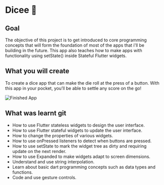 
# Dicee 🎲

##  Goal

The objective of this project is to get introduced to core programming concepts that will form the foundation of most of the apps that i'll be  building in the future. This app also teaches how to make apps with functionality using setState() inside Stateful Flutter widgets.


## What you will create

To create a dice app that can  make the die roll at the press of a button. With this app in your pocket, you’ll be able to settle any score on the go!

![Finished App](https://imgur.com/32jF41G)

## What was learnt git

- How to use Flutter stateless widgets to design the user interface.
- How to use Flutter stateful widgets to update the user interface.
- How to change the properties of various widgets.
- How to use onPressed listeners to detect when buttons are pressed.
- How to use setState to mark the widget tree as dirty and requiring update on the next render.
- How to use Expanded to make widgets adapt to screen dimensions.
- Understand and use string interpolation.
- Learn about basic dart programming concepts such as data types and functions.
- Code and use gesture controls.
